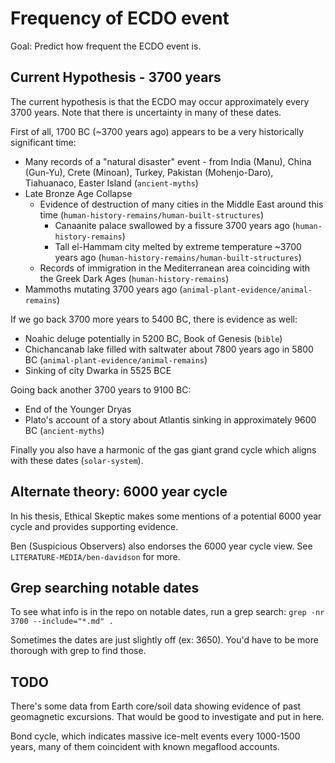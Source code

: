 # Frequency of ECDO event

Goal: Predict how frequent the ECDO event is.

## Current Hypothesis - 3700 years

The current hypothesis is that the ECDO may occur approximately every 3700 years. Note that there is uncertainty in many of these dates.

First of all, 1700 BC (~3700 years ago) appears to be a very historically significant time:
- Many records of a "natural disaster" event - from India (Manu), China (Gun-Yu), Crete (Minoan), Turkey, Pakistan (Mohenjo-Daro), Tiahuanaco, Easter Island (`ancient-myths`)
- Late Bronze Age Collapse
	- Evidence of destruction of many cities in the Middle East around this time (`human-history-remains/human-built-structures`)
		- Canaanite palace swallowed by a fissure 3700 years ago (`human-history-remains`)
		- Tall el-Hammam city melted by extreme temperature ~3700 years ago (`human-history-remains/human-built-structures`)
	- Records of immigration in the Mediterranean area coinciding with the Greek Dark Ages (`human-history-remains`)
- Mammoths mutating 3700 years ago (`animal-plant-evidence/animal-remains`)

If we go back 3700 more years to 5400 BC, there is evidence as well:
- Noahic deluge potentially in 5200 BC, Book of Genesis (`bible`)
- Chichancanab lake filled with saltwater about 7800 years ago in 5800 BC (`animal-plant-evidence/animal-remains`)
- Sinking of city Dwarka in 5525 BCE

Going back another 3700 years to 9100 BC:
- End of the Younger Dryas
- Plato's account of a story about Atlantis sinking in approximately 9600 BC (`ancient-myths`)

Finally you also have a harmonic of the gas giant grand cycle which aligns with these dates (`solar-system`).

## Alternate theory: 6000 year cycle

In his thesis, Ethical Skeptic makes some mentions of a potential 6000 year cycle and provides supporting evidence.

Ben (Suspicious Observers) also endorses the 6000 year cycle view. See `LITERATURE-MEDIA/ben-davidson` for more.

## Grep searching notable dates

To see what info is in the repo on notable dates, run a grep search: `grep -nr 3700 --include="*.md" .`

Sometimes the dates are just slightly off (ex: 3650). You'd have to be more thorough with grep to find those.

## TODO

There's some data from Earth core/soil data showing evidence of past geomagnetic excursions. That would be good to investigate and put in here.

Bond cycle, which indicates massive ice-melt events every 1000-1500 years, many of them coincident with known megaflood accounts.